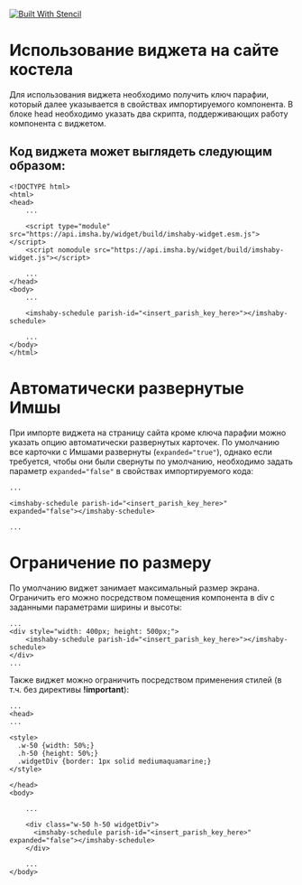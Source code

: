 [![Built With Stencil](https://img.shields.io/badge/-Built%20With%20Stencil-16161d.svg?logo=data%3Aimage%2Fsvg%2Bxml%3Bbase64%2CPD94bWwgdmVyc2lvbj0iMS4wIiBlbmNvZGluZz0idXRmLTgiPz4KPCEtLSBHZW5lcmF0b3I6IEFkb2JlIElsbHVzdHJhdG9yIDE5LjIuMSwgU1ZHIEV4cG9ydCBQbHVnLUluIC4gU1ZHIFZlcnNpb246IDYuMDAgQnVpbGQgMCkgIC0tPgo8c3ZnIHZlcnNpb249IjEuMSIgaWQ9IkxheWVyXzEiIHhtbG5zPSJodHRwOi8vd3d3LnczLm9yZy8yMDAwL3N2ZyIgeG1sbnM6eGxpbms9Imh0dHA6Ly93d3cudzMub3JnLzE5OTkveGxpbmsiIHg9IjBweCIgeT0iMHB4IgoJIHZpZXdCb3g9IjAgMCA1MTIgNTEyIiBzdHlsZT0iZW5hYmxlLWJhY2tncm91bmQ6bmV3IDAgMCA1MTIgNTEyOyIgeG1sOnNwYWNlPSJwcmVzZXJ2ZSI%2BCjxzdHlsZSB0eXBlPSJ0ZXh0L2NzcyI%2BCgkuc3Qwe2ZpbGw6I0ZGRkZGRjt9Cjwvc3R5bGU%2BCjxwYXRoIGNsYXNzPSJzdDAiIGQ9Ik00MjQuNywzNzMuOWMwLDM3LjYtNTUuMSw2OC42LTkyLjcsNjguNkgxODAuNGMtMzcuOSwwLTkyLjctMzAuNy05Mi43LTY4LjZ2LTMuNmgzMzYuOVYzNzMuOXoiLz4KPHBhdGggY2xhc3M9InN0MCIgZD0iTTQyNC43LDI5Mi4xSDE4MC40Yy0zNy42LDAtOTIuNy0zMS05Mi43LTY4LjZ2LTMuNkgzMzJjMzcuNiwwLDkyLjcsMzEsOTIuNyw2OC42VjI5Mi4xeiIvPgo8cGF0aCBjbGFzcz0ic3QwIiBkPSJNNDI0LjcsMTQxLjdIODcuN3YtMy42YzAtMzcuNiw1NC44LTY4LjYsOTIuNy02OC42SDMzMmMzNy45LDAsOTIuNywzMC43LDkyLjcsNjguNlYxNDEuN3oiLz4KPC9zdmc%2BCg%3D%3D&colorA=16161d&style=flat-square)](https://stenciljs.com)

# Использование виджета на сайте костела
Для использования виджета необходимо получить ключ парафии, который далее указывается в свойствах импортируемого компонента.
В блоке head необходимо указать два скрипта, поддерживающих работу компонента с виджетом.

## Код виджета может выглядеть следующим образом:

    <!DOCTYPE html>
    <html>
    <head>
        ...

        <script type="module" src="https://api.imsha.by/widget/build/imshaby-widget.esm.js"></script>
        <script nomodule src="https://api.imsha.by/widget/build/imshaby-widget.js"></script>

        ...
    </head>
    <body>
        ...

        <imshaby-schedule parish-id="<insert_parish_key_here>"></imshaby-schedule>

        ...
    </body>
    </html>

# Автоматически развернутые Имшы

При импорте виджета на страницу сайта кроме ключа парафии можно указать опцию автоматически развернутых карточек. По умолчанию все карточки с Имшами развернуты (<code>expanded="true"</code>), однако если требуется, чтобы они были свернуты по умолчанию, необходимо задать параметр <code>expanded="false"</code> в свойствах импортируемого кода:

    ...

    <imshaby-schedule parish-id="<insert_parish_key_here>" expanded="false"></imshaby-schedule>

    ...

# Ограничение по размеру

По умолчанию виджет занимает максимальный размер экрана. Ограничить его можно посредством помещения компонента в div с заданными параметрами ширины и высоты:

    ...
    <div style="width: 400px; height: 500px;">
        <imshaby-schedule parish-id="<insert_parish_key_here>"></imshaby-schedule>
    </div>
    ...

Также виджет можно ограничить посредством применения стилей (в т.ч. без директивы <strong>!important</strong>):

    ...
    <head>
    ...

    <style>
      .w-50 {width: 50%;}
      .h-50 {height: 50%;}
      .widgetDiv {border: 1px solid mediumaquamarine;}
    </style>

    </head>
    <body>

        ...

        <div class="w-50 h-50 widgetDiv">
          <imshaby-schedule parish-id="<insert_parish_key_here>" expanded="false"></imshaby-schedule>
        </div>

        ...
    </body>
